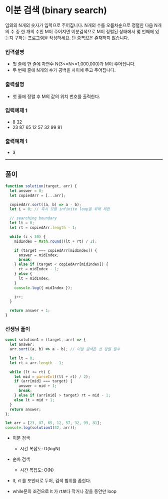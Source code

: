 # 이분 검색 (binary search)

임의의 N개의 숫자가 입력으로 주어집니다. N개의 수를 오름차순으로 정렬한 다음 N개의 수 중 한 개의 수인 M이 주어지면 이분검색으로 M이 정렬된 상태에서 몇 번째에 있는지 구하는 프로그램을 작성하세요. 단 중복값은 존재하지 않습니다.

### 입력설명

- 첫 줄에 한 줄에 자연수 N(3<=N<=1,000,000)과 M이 주어집니다.
- 두 번째 줄에 N개의 수가 공백을 사이에 두고 주어집니다.

### 출력설명

- 첫 줄에 정렬 후 M의 값의 위치 번호를 출력한다.

### 입력예제 1

- 8 32
- 23 87 65 12 57 32 99 81

### 출력예제 1

- 3

---

## 풀이

```js
function solution(target, arr) {
  let answer = 0;
  let copiedArr = [...arr];

  copiedArr.sort((a, b) => a - b);
  let i = 0; // 혹시 모를 infinite loop을 위해 제한

  // searching boundary
  let lt = 0;
  let rt = copiedArr.length - 1;

  while (i < 30) {
    midIndex = Math.round((lt + rt) / 2);

    if (target === copiedArr[midIndex]) {
      answer = midIndex;
      break;
    } else if (target < copiedArr[midIndex]) {
      rt = midIndex - 1;
    } else {
      lt = midIndex;
    }
    console.log({ midIndex });

    i++;
  }

  return answer + 1;
}
```

### 선생님 풀이

```js
const solution1 = (target, arr) => {
  let answer;
  arr.sort((a, b) => a - b); // 이분 검색은 선 정렬 필수

  let lt = 0;
  let rt = arr.length - 1;

  while (lt <= rt) {
    let mid = parseInt((lt + rt) / 2);
    if (arr[mid] === target) {
      answer = mid + 1;
      break;
    } else if (arr[mid] > target) rt = mid - 1;
    else lt = mid + 1;
  }
  return answer;
};

let arr = [23, 87, 65, 12, 57, 32, 99, 81];
console.log(solution1(32, arr));
```

- 이분 검색
  - 시간 복잡도: O(logN)

- 순차 검색
  - 시간 복잡도: O(N)

- lt, rt 를 포인터로 두어, 검색 범위를 좁힌다.
- while문의 조건으로 lt 가 rt보다 작거나 같을 동안만 loop
